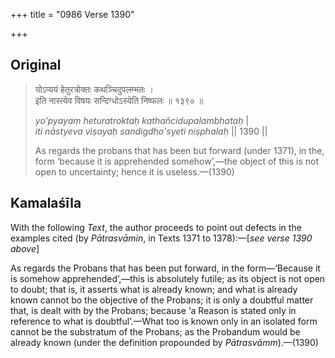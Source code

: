+++
title = "0986 Verse 1390"

+++
## Original 
>
> योऽप्ययं हेतुरत्रोक्तः कथञ्चिदुपलम्भतः ।  
> इति नास्त्येव विषयः सन्दिग्धोऽस्येति निष्फलः ॥ १३९० ॥ 
>
> *yo'pyayaṃ heturatroktaḥ kathañcidupalambhataḥ* \|  
> *iti nāstyeva viṣayaḥ sandigdho'syeti niṣphalaḥ* \|\| 1390 \|\| 
>
> As regards the probans that has been but forward (under 1371), in the, form ‘because it is apprehended somehow’,—the object of this is not open to uncertainty; hence it is useless.—(1390)



## Kamalaśīla

With the following *Text*, the author proceeds to point out defects in the examples cited (by *Pātrasvāmin*, in Texts 1371 to 1378):—[*see verse 1390 above*]

As regards the Probans that has been put forward, in the form—‘Because it is somehow apprehended’,—this is absolutely futile; as its object is not open to doubt; that is, it asserts what is already known; and what is already known cannot bo the objective of the Probans; it is only a doubtful matter that, is dealt with by the Probans; because ‘a Reason is stated only in reference to what is doubtful’.—What too is known only in an isolated form cannot be the substratum of the Probans; as the Probandum would be already known (under the definition propounded by *Pātrasvāmm*).—(1390)


